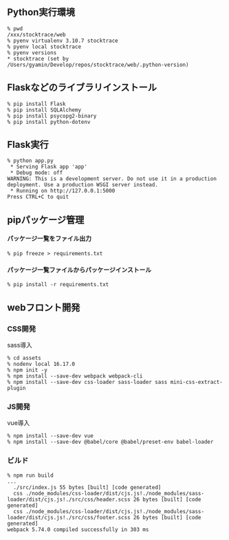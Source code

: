 
## Python実行環境
```
% pwd   
/xxx/stocktrace/web
% pyenv virtualenv 3.10.7 stocktrace
% pyenv local stocktrace
% pyenv versions
* stocktrace (set by /Users/gyamin/Develop/repos/stocktrace/web/.python-version)
```

## Flaskなどのライブラリインストール
```
% pip install Flask
% pip install SQLAlchemy
% pip install psycopg2-binary
% pip install python-dotenv
```

## Flask実行
```
% python app.py 
 * Serving Flask app 'app'
 * Debug mode: off
WARNING: This is a development server. Do not use it in a production deployment. Use a production WSGI server instead.
 * Running on http://127.0.0.1:5000
Press CTRL+C to quit
```

## pipパッケージ管理
#### パッケージ一覧をファイル出力
```
% pip freeze > requirements.txt
```

#### パッケージ一覧ファイルからパッケージインストール
```
% pip install -r requirements.txt
```

## webフロント開発

### CSS開発
sass導入
```
% cd assets
% nodenv local 16.17.0
% npm init -y 
% npm install --save-dev webpack webpack-cli
% npm install --save-dev css-loader sass-loader sass mini-css-extract-plugin
```

### JS開発
vue導入
```
% npm install --save-dev vue
% npm install --save-dev @babel/core @babel/preset-env babel-loader
```


### ビルド
```
% npm run build
...
  ./src/index.js 55 bytes [built] [code generated]
  css ./node_modules/css-loader/dist/cjs.js!./node_modules/sass-loader/dist/cjs.js!./src/css/header.scss 26 bytes [built] [code generated]
  css ./node_modules/css-loader/dist/cjs.js!./node_modules/sass-loader/dist/cjs.js!./src/css/footer.scss 26 bytes [built] [code generated]
webpack 5.74.0 compiled successfully in 303 ms
```